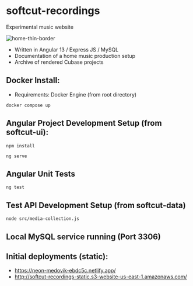 
# softcut-recordings
 Experimental music website
 
![home-thin-border](https://user-images.githubusercontent.com/867946/181144111-515a0243-29a7-48e6-90e2-a294a21f1db8.jpg)
 * Written in Angular 13 / Express JS / MySQL
 * Documentation of a home music production setup
 * Archive of rendered Cubase projects
 
 
 ## Docker Install:
  - Requirements: Docker Engine (from root directory)

```
docker compose up
```
 

 ##  Angular Project Development Setup (from softcut-ui):
```
npm install
```

```
ng serve
```

## Angular Unit Tests
```
ng test
```

## Test API Development Setup (from softcut-data)
```
node src/media-collection.js
```

## Local MySQL service running (Port 3306)

## Initial deployments (static):
 - https://neon-medovik-ebdc5c.netlify.app/
 - http://softcut-recordings-static.s3-website-us-east-1.amazonaws.com/
